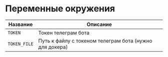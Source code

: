 # Переменные окружения

| Название     | Описание                                                |
|--------------|---------------------------------------------------------|
| `TOKEN`      | Токен телеграм бота                                     |
| `TOKEN_FILE` | Путь к файлу с токеном телеграм бота (нужно для докера) |
